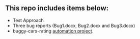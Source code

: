## This repo includes items below:

- Test Approach
- Three bug reports (Bug1.docx, Bug2.docx and Bug3.docx)
- buggy-cars-rating [automation project](https://github.com/Weiming2017/BuggyCarsRating/tree/master/buggy-cars-rating).
